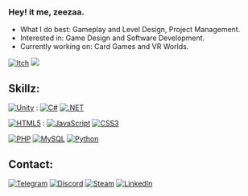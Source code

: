 ### Hey! it me, zeezaa.
- What I do best: Gameplay and Level Design, Project Management.
- Interested in: Game Design and Software Development.
- Currently working on: Card Games and VR Worlds.

[<img alt="Itch" src="https://img.shields.io/badge/Itch.io-FA5C5C?style=for-the-badge&logo=itch.io&logoColor=white"/>](https://zeezaa.itch.io)
[<img src="https://img.shields.io/badge/-0d1117?style=for-the-badge&logo=youtube&logoColor=0d1117"/>](https://youtu.be/JojwHc1MKag)

## Skillz:
[<img alt="Unity" src="https://img.shields.io/badge/Unity-100000?style=for-the-badge&logo=unity&logoColor=white" />](https://unity.com/) : 
[<img alt="C#" src="https://img.shields.io/badge/C%23-239120?style=for-the-badge&logo=c-sharp&logoColor=white" />](https://learn.microsoft.com/en-us/dotnet/csharp/tour-of-csharp/)
[<img alt=".NET" src="https://img.shields.io/badge/.NET-512BD4?style=for-the-badge&logo=dotnet&logoColor=white" />](https://dotnet.microsoft.com/en-us/)

[<img alt="HTML5" src="https://img.shields.io/badge/HTML5-E34F26?style=for-the-badge&logo=html5&logoColor=white" />](https://en.wikipedia.org/wiki/HTML5) : 
[<img alt="JavaScript" src="https://img.shields.io/badge/JavaScript-323330?style=for-the-badge&logo=javascript&logoColor=F7DF1E"/>](https://www.javascript.com/)
[<img alt="CSS3" src="https://img.shields.io/badge/CSS3-1572B6?style=for-the-badge&logo=CSS3&logoColor=white"/>](https://developer.mozilla.org/en-US/docs/Web/CSS/)

[<img alt="PHP" src="https://img.shields.io/badge/PHP-777BB4?style=for-the-badge&logo=PHP&logoColor=white" />](https://www.php.net/)
[<img alt="MySQL" src="https://img.shields.io/badge/SQL-blue?style=for-the-badge&logo=data:image/svg%2bxml;base64,PD94bWwgdmVyc2lvbj0iMS4wIiBlbmNvZGluZz0iVVRGLTgiIHN0YW5kYWxvbmU9Im5vIj8+PHN2ZyB4bWxucz0iaHR0cDovL3d3dy53My5vcmcvMjAwMC9zdmciIHhtbDpzcGFjZT0icHJlc2VydmUiIHZpZXdCb3g9IjAgMCAxMDAgMTAwIj48cGF0aCBmaWxsPSIjZmZmIiBkPSJNNTAgMEMyMiAwIDAgMyAwIDd2MjJjMCA0IDIyIDcgNTAgN3M1MC0zIDUwLTdWN2MwLTQtMjItNy01MC03em0wIDQ2Yy0yOCAwLTUwLTMtNTAtN3YyMmMwIDQgMjIgNyA1MCA3czUwLTMgNTAtN1YzOWMwIDQtMjIgNy01MCA3em0wIDMyYy0yOCAwLTUwLTMtNTAtN3YyMmMwIDQgMjIgNyA1MCA3czUwLTMgNTAtN1Y3MWMwIDQtMjIgNy01MCA3eiIvPjwvc3ZnPg==" />]()
[<img alt="Python" src="https://img.shields.io/badge/Python-FFD43B?style=for-the-badge&logo=python&logoColor=blue" />](https://www.python.org/)

## Contact:
[<img alt="Telegram" src="https://img.shields.io/badge/Telegram-26A5E4?style=for-the-badge&logo=Telegram&logoColor=white"/>](https://t.me/zeezaavr)
[<img alt="Discord" src="https://img.shields.io/badge/Discord-5865F2?style=for-the-badge&logo=Discord&logoColor=white"/>](https://discordapp.com/users/122830393245171712)
[<img alt="Steam" src="https://img.shields.io/badge/Steam-000000?style=for-the-badge&logo=Steam&logoColor=white"/>](https://steamcommunity.com/id/zeezaaVR/)
[<img alt="LinkedIn" src="https://img.shields.io/badge/Email-D14836?style=for-the-badge&logo=gmail&logoColor=white" />](mailto:me@zeezaa.me/)
